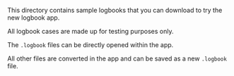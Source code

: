 This directory contains sample logbooks that you can download to try the new logbook app.

All logbook cases are made up for testing purposes only.

The ```.logbook``` files can be directly opened within the app.

All other files are converted in the app and can be saved as a new ```.logbook``` file.
